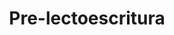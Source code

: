 ---
title: 'Pre-lectoescritura'
coverImage: '@/assets/images/portada-general-pre-lectoescritura.jpg'
---